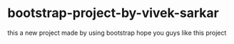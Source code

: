 # bootstrap-project-by-vivek-sarkar
this a new project made by using bootstrap hope you guys like this project 
